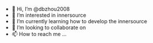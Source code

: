 - 👋 Hi, I’m @dbzhou2008
- 👀 I’m interested in innersource
- 🌱 I’m currently learning how to develop the innersource
- 💞️ I’m looking to collaborate on 
- 📫 How to reach me ...

<!---
dbzhou2008/dbzhou2008 is a ✨ special ✨ repository because its `README.md` (this file) appears on your GitHub profile.
You can click the Preview link to take a look at your changes.
--->
